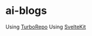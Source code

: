# ai-blogs

Using [TurboRepo](https://turbo.build/repo/docs)
Using [SvelteKit](https://kit.svelte.dev/)
